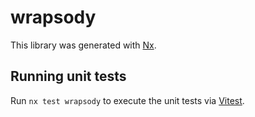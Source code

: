 # wrapsody

This library was generated with [Nx](https://nx.dev).

## Running unit tests

Run `nx test wrapsody` to execute the unit tests via [Vitest](https://vitest.dev/).

